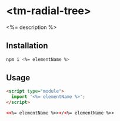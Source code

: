 # \<tm-radial-tree>

<%= description %>

## Installation
```bash
npm i <%= elementName %>
```

## Usage
```html
<script type="module">
  import '<%= elementName %>';
</script>

<<%= elementName %>></<%= elementName %>>
```
